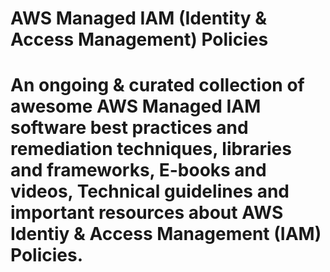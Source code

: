 # AWS Managed IAM (Identity & Access Management) Policies

# An ongoing & curated collection of awesome AWS Managed IAM software best practices and remediation techniques, libraries and frameworks, E-books and videos, Technical guidelines and important resources about AWS Identiy & Access Management (IAM) Policies.
